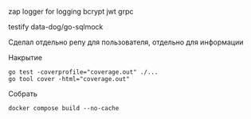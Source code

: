 zap logger for logging
bcrypt 
jwt
grpc

testify
data-dog/go-sqlmock

Сделал отдельно репу для пользователя, отдельно для информации

Накрытие
````
go test -coverprofile="coverage.out" ./...
go tool cover -html="coverage.out"
````

Собрать
````
docker compose build --no-cache
````